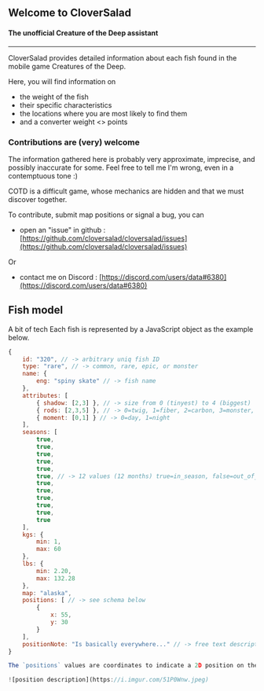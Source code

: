 ## Welcome to CloverSalad

#### The unofficial Creature of the Deep assistant

---

CloverSalad provides detailed information about each fish found in the mobile game Creatures of the Deep. 

Here, you will find information on 

- the weight of the fish 
- their specific characteristics
- the locations where you are most likely to find them
- and a converter weight <> points 
### Contributions are (very) welcome

The information gathered here is probably very approximate, imprecise, and possibly inaccurate for some. Feel free to tell me I'm wrong, even in a contemptuous tone :)

COTD is a difficult game, whose mechanics are hidden and that we must discover together.

To contribute, submit map positions or signal a bug, you can
- open an "issue" in github : [https://github.com/cloversalad/cloversalad/issues](https://github.com/cloversalad/cloversalad/issues)

Or

- contact me on Discord : [https://discord.com/users/data#6380](https://discord.com/users/data#6380)



## Fish model 

A bit of tech 
Each fish is represented by a JavaScript object as the example below.

```javascript
{
    id: "320", // -> arbitrary uniq fish ID
    type: "rare", // -> common, rare, epic, or monster
    name: {
        eng: "spiny skate" // -> fish name
    },
    attributes: [
        { shadow: [2,3] }, // -> size from 0 (tinyest) to 4 (biggest)
        { rods: [2,3,5] }, // -> 0=twig, 1=fiber, 2=carbon, 3=monster, 4=trash, 5=slowmo
        { moment: [0,1] } // -> 0=day, 1=night
    ],
    seasons: [
        true,
        true,
        true,
        true,
        true,
        true, // -> 12 values (12 months) true=in_season, false=out_of_season
        true,
        true,
        true,
        true,
        true,
        true
    ],
    kgs: {
        min: 1,
        max: 60
    },
    lbs: {
        min: 2.20,
        max: 132.28
    },
    map: "alaska",
    positions: [ // -> see schema below
        {
            x: 55,
            y: 30
        }
    ],
    positionNote: "Is basically everywhere..." // -> free text description
}

The `positions` values are coordinates to indicate a 2D position on the related map. The horizontal (x) and vertical (y) axes range from 0% to 100%.

![position description](https://i.imgur.com/51P0Wnw.jpeg)